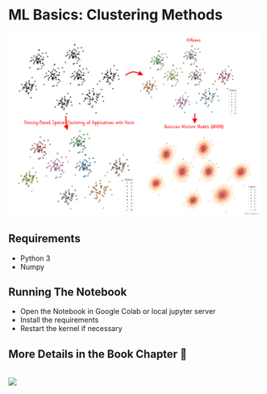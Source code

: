 # ML Basics: Clustering Methods

<img src=cover.png width=500>

## Requirements

* Python 3
* Numpy

## Running The Notebook

* Open the Notebook in Google Colab or local jupyter server
* Install the requirements
* Restart the kernel if necessary 


## More Details in the Book Chapter 📃

<br/>
<a href=https://www.amazon.com/dp/B0BT4YBZQC><img src=https://camo.githubusercontent.com/717a75c965489f69be74022a99fdbb75e09984d6f1d2fc699c55f8f89a3fb886/68747470733a2f2f6d2e6d656469612d616d617a6f6e2e636f6d2f696d616765732f492f33316e6b4c4c486342364c2e6a7067 height=400></a>









